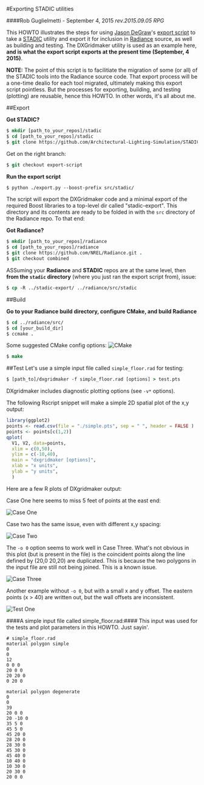 #Exporting STADIC utilities

####Rob Guglielmetti - September 4, 2015
*rev.2015.09.05 RPG*

This HOWTO illustrates the steps for using [Jason DeGraw](https://github.com/jasondegraw)'s [export script](https://github.com/Architectural-Lighting-Simulation/STADIC/blob/export-script/export.py) to take a [STADIC](https://github.com/Architectural-Lighting-Simulation/STADIC) utility and export it for inclusion in [Radiance](https://github.com/NREL/Radiance/tree/combined) source, as well as building and testing. The DXGridmaker utility is used as an example here, **and is what the export script exports at the present time (September, 4 2015)**.

**NOTE:** The point of this script is to facilitiate the migration of some (or all) of the STADIC tools into the Radiance source code. That export process will be a one-time dealio for each tool migrated, ultimately making this export script pointless. But the processes for exporting, building, and testing (plotting) are reusable, hence this HOWTO. In other words, it's all about me. 

##Export

**Got STADIC?**
``` csh
$ mkdir [path_to_your_repos]/stadic
$ cd [path_to_your_repos]/stadic
$ git clone https://github.com/Architectural-Lighting-Simulation/STADIC.git .
```
Get on the right branch:
``` csh
$ git checkout export-script
```

**Run the export script**
``` csh
$ python ./export.py --boost-prefix src/stadic/
```

The script will export the DXGridmaker code and a minimal export of the required Boost libraries to a top-level dir called "stadic-export". This directory and its contents are ready to be folded in with the ```src``` directory of the Radiance repo. To that end:

**Got Radiance?**
``` csh
$ mkdir [path_to_your_repos]/radiance
$ cd [path_to_your_repos]/radiance
$ git clone https://github.com/NREL/Radiance.git .
$ git checkout combined
```
ASSuming your **Radiance** and **STADIC** repos are at the same level, then **from the ```stadic``` directory** (where you just ran the export script from), issue:
``` csh
$ cp -R ../stadic-export/ ../radiance/src/stadic
```
##Build

**Go to your Radiance build directory, configure CMake, and build Radiance**
``` csh
$ cd ../radiance/src/
$ cd [your_build_dir]
$ ccmake .
```
Some suggested CMake config options:
![CMake](img/cmake_radiance.png)
``` csh
$ make
```

##Test
Let's use a simple input file called ```simple_floor.rad``` for testing:
``` csh
$ [path_to]/dxgridmaker -f simple_floor.rad [options] > test.pts
```

DXgridmaker includes diagnostic plotting options (see ```-v*``` options).

The following Rscript snippet will make a simple 2D spatial plot of the x,y output:
``` R
library(ggplot2)
points <- read.csv(file = "./simple.pts", sep = " ", header = FALSE )
points <- points[c(1,2)]
qplot(
  V1, V2, data=points, 
  xlim = c(0,50), 
  ylim = c(-10,40),
  main = "dxgridmaker [options]",
  xlab = "x units",
  ylab = "y units",
  )
```
Here are a few R plots of DXgridmaker output:

Case One here seems to miss 5 feet of points at the east end:

![Case One](img/Rplot03.png)


Case two has the same issue, even with different x,y spacing:

![Case Two](img/Rplot.png)


The ```-o 0``` option seems to work well in Case Three. What's not obvious in this plot (but is present in the file) is the coincident points along the line defined by (20,0 20,20) are duplicated. This is because the two polygons in the input file are still not being joined. This is a known issue.

![Case Three](img/Rplot01.png)


Another example without ```-o 0```, but with a small x and y offset. The eastern points (x > 40) are written out, but the wall offsets are inconsistent. 

![Test One](img/Rplot02.png)



####A simple input file called simple_floor.rad:####
This input was used for the tests and plot parameters in this HOWTO. Just sayin'. 

``` Text
# simple_floor.rad
material polygon simple
0
0 
12
0 0 0
20 0 0
20 20 0
0 20 0

material polygon degenerate
0
0
39
20 0 0
20 -10 0
35 5 0
45 5 0
45 20 0
28 20 0
28 30 0
45 30 0
45 40 0
10 40 0
10 30 0
20 30 0
20 0 0
```



